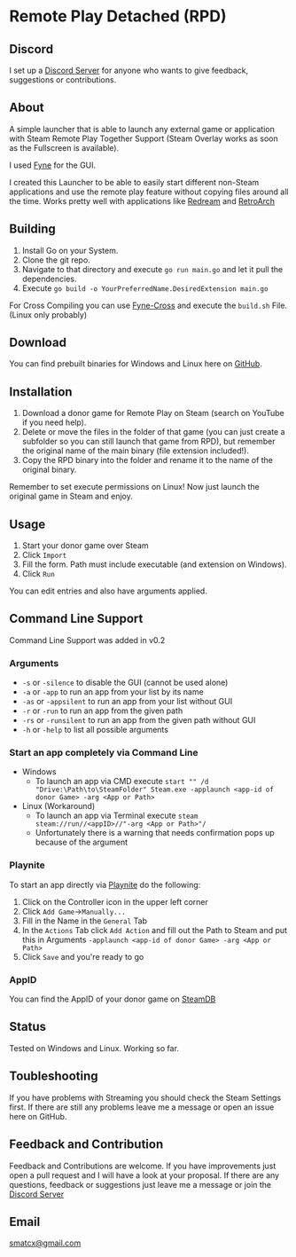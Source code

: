# Remote Play Detached (RPD)
## Discord
I set up a [Discord Server](https://discord.gg/U3zDs6N) for anyone who wants to give feedback, suggestions or contributions.

## About
A simple launcher that is able to launch any external game or application with Steam Remote Play Together Support (Steam Overlay works as soon as the Fullscreen is available).

I used [Fyne](https://fyne.io/) for the GUI.

I created this Launcher to be able to easily start different non-Steam applications and use the remote play feature without copying files around all the time.
Works pretty well with applications like [Redream](https://redream.io/) and [RetroArch](https://www.retroarch.com/)

## Building
1. Install Go on your System.
2. Clone the git repo.
3. Navigate to that directory and execute `go run main.go` and let it pull the dependencies.
4. Execute `go build -o YourPreferredName.DesiredExtension main.go`

For Cross Compiling you can use [Fyne-Cross](https://fyne.io//develop/cross-compiling.html) and execute the `build.sh` File. (Linux only probably)

## Download
You can find prebuilt binaries for Windows and Linux here on [GitHub](https://github.com/smaTc/RemotePlayDetached/releases/).

## Installation
1. Download a donor game for Remote Play on Steam (search on YouTube if you need help).
2. Delete or move the files in the folder of that game (you can just create a subfolder so you can still launch that game from RPD), but remember the original name of the main binary (file extension included!).
3. Copy the RPD binary into the folder and rename it to the name of the original binary.

Remember to set execute permissions on Linux!
Now just launch the original game in Steam and enjoy.

## Usage
1. Start your donor game over Steam
2. Click `Import`
3. Fill the form. Path must include executable (and extension on Windows).
4. Click `Run`

You can edit entries and also have arguments applied.

## Command Line Support
Command Line Support was added in v0.2
### Arguments
* `-s` or `-silence` to disable the GUI (cannot be used alone)
* `-a` or `-app` to run an app from your list by its name
* `-as` or `-appsilent` to run an app from your list without GUI
* `-r` or `-run` to run an app from the given path
* `-rs` or `-runsilent` to run an app from the given path without GUI
* `-h` or `-help` to list all possible arguments

### Start an app completely via Command Line
* Windows
    * To launch an app via CMD execute `start "" /d "Drive:\Path\to\SteamFolder" Steam.exe -applaunch <app-id of donor Game> -arg <App or Path>`
* Linux (Workaround)
    * To launch an app via Terminal execute `steam steam://run//<appID>//"-arg <App or Path>"/`
    * Unfortunately there is a warning that needs confirmation pops up because of the argument

### Playnite
To start an app directly via [Playnite](https://playnite.link/) do the following:
1. Click on the Controller icon in the upper left corner
2. Click `Add Game`->`Manually...`
3. Fill in the Name in the `General` Tab
4. In the `Actions` Tab click `Add Action` and fill out the Path to Steam and put this in Arguments `-applaunch <app-id of donor Game> -arg <App or Path>`
5. Click `Save` and you're ready to go

### AppID
You can find the AppID of your donor game on [SteamDB](https://steamdb.info/)

## Status
Tested on Windows and Linux. Working so far.

## Toubleshooting
If you have problems with Streaming you should check the Steam Settings first. If there are still any problems leave me a message or open an issue here on GitHub.

## Feedback and Contribution
Feedback and Contributions are welcome. If you have improvements just open a pull request and I will have a look at your proposal. If there are any questions, feedback or suggestions just leave me a message or join the [Discord Server](https://discord.gg/U3zDs6N)

## Email
[smatcx@gmail.com](mailto:smatcx@gmail.com)

